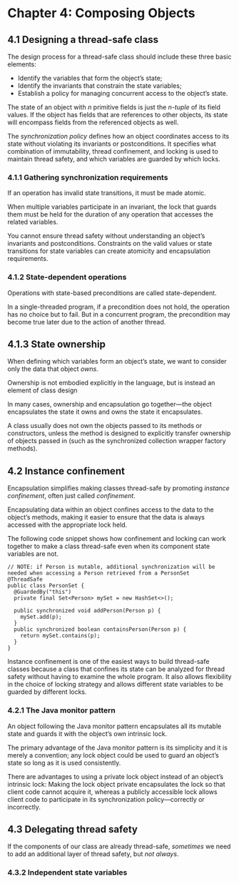 # Chapter 4: Composing Objects

## 4.1 Designing a thread-safe class

The design process for a thread-safe class should include these three basic elements:

* Identify the variables that form the object’s state;
* Identify the invariants that constrain the state variables;
* Establish a policy for managing concurrent access to the object’s state.

The state of an object with _n_ primitive fields is just the _n-tuple_ of its field values. If the object has fields that are references to other objects, its state will encompass fields from the referenced objects as well.

The _synchronization policy_ defines how an object coordinates access to its state without violating its invariants or postconditions. It specifies what combination of immutability, thread confinement, and locking is used to maintain thread safety, and which variables are guarded by which locks.

### 4.1.1 Gathering synchronization requirements

If an operation has invalid state transitions, it must be made atomic.

When multiple variables participate in an invariant, the lock that guards them must be held for the duration of any operation that accesses the related variables.

You cannot ensure thread safety without understanding an object’s invariants and postconditions. Constraints on the valid values or state transitions for state variables can create atomicity and encapsulation requirements.

### 4.1.2 State-dependent operations

Operations with state-based preconditions are called state-dependent.

In a single-threaded program, if a precondition does not hold, the operation has no choice but to fail. But in a concurrent program, the precondition may become true later due to the action of another thread.

## 4.1.3 State ownership

When defining which variables form an object’s state, we want to consider only the data that object _owns_.

Ownership is not embodied explicitly in the language, but is instead an element of class design

In many cases, ownership and encapsulation go together—the object encapsulates the state it owns and owns the state it encapsulates.

A class usually does not own the objects passed to its methods or constructors, unless the method is designed to explicitly transfer ownership of objects passed in (such as the synchronized collection wrapper factory methods).

## 4.2 Instance confinement

Encapsulation simplifies making classes thread-safe by promoting _instance confinement_, often just called _confinement_.

Encapsulating data within an object confines access to the data to the object’s methods, making it easier to ensure that the data is always accessed with the appropriate lock held.

The following code snippet shows how confinement and locking can work together to make a class thread-safe even when its component state variables are not.

```
// NOTE: if Person is mutable, additional synchronization will be needed when accessing a Person retrieved from a PersonSet
@ThreadSafe
public class PersonSet {
  @GuardedBy("this")
  private final Set<Person> mySet = new HashSet<>();
  
  public synchronized void addPerson(Person p) {
    mySet.add(p);
  }
  public synchronized boolean containsPerson(Person p) {
    return mySet.contains(p);
  }
}
```

Instance confinement is one of the easiest ways to build thread-safe classes because a class that confines its state can be analyzed for thread safety without having to examine the whole program. It also allows flexibility in the choice of locking strategy and allows different state variables to be guarded by different locks.

### 4.2.1 The Java monitor pattern

An object following the Java monitor pattern encapsulates all its mutable state and guards it with the object’s own intrinsic lock.

The primary advantage of the Java monitor pattern is its simplicity and it is merely a convention; any lock object could be used to guard an object’s state so long as it is used consistently.

There are advantages to using a private lock object instead of an object’s intrinsic lock: Making the lock object private
encapsulates the lock so that client code cannot acquire it, whereas a publicly accessible lock allows client code to participate in its synchronization policy—correctly or incorrectly.

## 4.3 Delegating thread safety

If the components of our class are already thread-safe, _sometimes_ we need to add an additional layer of thread safety, but _not always_.

### 4.3.2 Independent state variables
